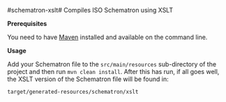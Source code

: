 #schematron-xslt#
Compiles ISO Schematron using XSLT

**Prerequisites**

You need to have [Maven](https://maven.apache.org/) installed and available on the command line.

**Usage**

Add your Schematron file to the `src/main/resources` sub-directory of the project and then run `mvn clean install`. After this has run, if all goes well, the XSLT version of the Schematron file will be found in:

    target/generated-resources/schematron/xslt
